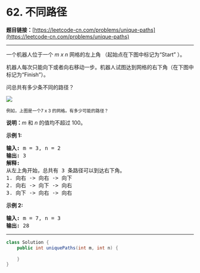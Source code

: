 # 62. 不同路径

**题目链接：**[https://leetcode-cn.com/problems/unique-paths](https://leetcode-cn.com/problems/unique-paths)

---

<div class="content__1Y2H">
 <div class="notranslate">
  <p>一个机器人位于一个 <em>m x n </em>网格的左上角 （起始点在下图中标记为“Start” ）。</p> 
  <p>机器人每次只能向下或者向右移动一步。机器人试图达到网格的右下角（在下图中标记为“Finish”）。</p> 
  <p>问总共有多少条不同的路径？</p> 
  <p><img src="https://assets.leetcode-cn.com/aliyun-lc-upload/uploads/2018/10/22/robot_maze.png"></p> 
  <p><small>例如，上图是一个7 x 3 的网格。有多少可能的路径？</small></p> 
  <p><strong>说明：</strong><em>m</em>&nbsp;和 <em>n </em>的值均不超过 100。</p> 
  <p><strong>示例&nbsp;1:</strong></p> 
  <pre class="language-text"><strong>输入:</strong> m = 3, n = 2
<strong>输出:</strong> 3
<strong>解释:</strong>
从左上角开始，总共有 3 条路径可以到达右下角。
1. 向右 -&gt; 向右 -&gt; 向下
2. 向右 -&gt; 向下 -&gt; 向右
3. 向下 -&gt; 向右 -&gt; 向右
</pre> 
  <p><strong>示例&nbsp;2:</strong></p> 
  <pre class="language-text"><strong>输入:</strong> m = 7, n = 3
<strong>输出:</strong> 28</pre> 
 </div>
</div>

---

```java
class Solution {
    public int uniquePaths(int m, int n) {
        
    }
}
```